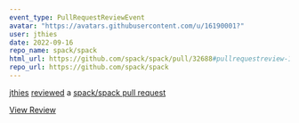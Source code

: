 ```yaml
---
event_type: PullRequestReviewEvent
avatar: "https://avatars.githubusercontent.com/u/16190001?"
user: jthies
date: 2022-09-16
repo_name: spack/spack
html_url: https://github.com/spack/spack/pull/32688#pullrequestreview-1111136552
repo_url: https://github.com/spack/spack
---
```


<a href='https://github.com/jthies' target='_blank'>jthies</a> <a href='https://github.com/spack/spack/pull/32688#pullrequestreview-1111136552' target='_blank'>reviewed</a> a <a href='https://github.com/spack/spack/pull/32688' target='_blank'>spack/spack pull request</a>

<small></small>

<a href='https://github.com/spack/spack/pull/32688#pullrequestreview-1111136552' target='_blank'>View Review</a>